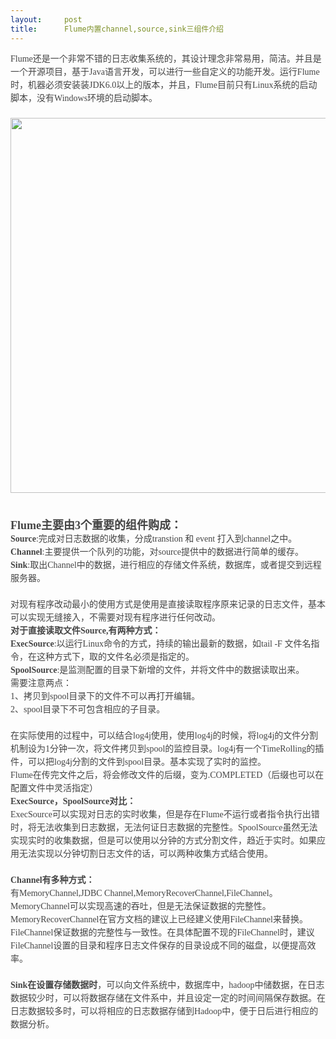 ```yaml
---
layout:     post
title:      Flume内置channel,source,sink三组件介绍
---
```

<div id="article_content" class="article_content clearfix csdn-tracking-statistics" data-pid="blog" data-mod="popu_307" data-dsm="post">
								            <link rel="stylesheet" href="https://csdnimg.cn/release/phoenix/template/css/ck_htmledit_views-f76675cdea.css">
						<div class="htmledit_views" id="content_views">
                
<div align="left" style="color:rgb(68,68,68);font-family:Tahoma, 'Microsoft Yahei', Simsun;font-size:14px;line-height:21px;">
Flume还是一个非常不错的日志收集系统的，其设计理念非常易用，简洁。并且是一个开源项目，基于Java语言开发，可以进行一些自定义的功能开发。运行Flume时，机器必须安装装JDK6.0以上的版本，并且，Flume目前只有Linux系统的启动脚本，没有Windows环境的启动脚本。  <br><div style="text-align:center;">       <img id="aimg_3583" src="http://www.aboutyun.com/data/attachment/forum/201404/17/024819j5n9opawy6cx5ryo.png" class="zoom" width="600" alt="">    </div>
</div>
<div align="left" style="color:rgb(68,68,68);font-family:Tahoma, 'Microsoft Yahei', Simsun;font-size:14px;line-height:21px;">
<br><span style="font-weight:700;"><span style="font-size:18px;">Flume主要由3个重要的组件购成：  </span></span></div>
<div align="left" style="color:rgb(68,68,68);font-family:Tahoma, 'Microsoft Yahei', Simsun;font-size:14px;line-height:21px;">
<span style="font-weight:700;">Source</span>:完成对日志数据的收集，分成transtion 和 event 打入到channel之中。  <br><span style="font-weight:700;">Channel</span>:主要提供一个队列的功能，对source提供中的数据进行简单的缓存。  <br><span style="font-weight:700;">Sink</span>:取出Channel中的数据，进行相应的存储文件系统，数据库，或者提交到远程服务器。  </div>
<div align="left" style="color:rgb(68,68,68);font-family:Tahoma, 'Microsoft Yahei', Simsun;font-size:14px;line-height:21px;">
<br>
对现有程序改动最小的使用方式是使用是直接读取程序原来记录的日志文件，基本可以实现无缝接入，不需要对现有程序进行任何改动。  <br></div>
<div align="left" style="color:rgb(68,68,68);font-family:Tahoma, 'Microsoft Yahei', Simsun;font-size:14px;line-height:21px;">
<span style="font-weight:700;">对于直接读取文件Source,有两种方式：  </span></div>
<div align="left" style="color:rgb(68,68,68);font-family:Tahoma, 'Microsoft Yahei', Simsun;font-size:14px;line-height:21px;">
<span style="font-weight:700;">ExecSource</span>:以运行Linux命令的方式，持续的输出最新的数据，如tail -F 文件名指令，在这种方式下，取的文件名必须是指定的。  <br><span style="font-weight:700;">SpoolSource</span>:是监测配置的目录下新增的文件，并将文件中的数据读取出来。</div>
<div align="left" style="color:rgb(68,68,68);font-family:Tahoma, 'Microsoft Yahei', Simsun;font-size:14px;line-height:21px;">
需要注意两点：</div>
<div align="left" style="color:rgb(68,68,68);font-family:Tahoma, 'Microsoft Yahei', Simsun;font-size:14px;line-height:21px;">
1、拷贝到spool目录下的文件不可以再打开编辑。</div>
<div align="left" style="color:rgb(68,68,68);font-family:Tahoma, 'Microsoft Yahei', Simsun;font-size:14px;line-height:21px;">
2、spool目录下不可包含相应的子目录。</div>
<br style="color:rgb(68,68,68);font-family:Tahoma, 'Microsoft Yahei', Simsun;font-size:14px;line-height:21px;"><div align="left" style="color:rgb(68,68,68);font-family:Tahoma, 'Microsoft Yahei', Simsun;font-size:14px;line-height:21px;">
在实际使用的过程中，可以结合log4j使用，使用log4j的时候，将log4j的文件分割机制设为1分钟一次，将文件拷贝到spool的监控目录。log4j有一个TimeRolling的插件，可以把log4j分割的文件到spool目录。基本实现了实时的监控。</div>
<div align="left" style="color:rgb(68,68,68);font-family:Tahoma, 'Microsoft Yahei', Simsun;font-size:14px;line-height:21px;">
Flume在传完文件之后，将会修改文件的后缀，变为.COMPLETED（后缀也可以在配置文件中灵活指定）  </div>
<div align="left" style="color:rgb(68,68,68);font-family:Tahoma, 'Microsoft Yahei', Simsun;font-size:14px;line-height:21px;">
<span style="font-weight:700;">ExecSource，SpoolSource对比：</span></div>
<div align="left" style="color:rgb(68,68,68);font-family:Tahoma, 'Microsoft Yahei', Simsun;font-size:14px;line-height:21px;">
ExecSource可以实现对日志的实时收集，但是存在Flume不运行或者指令执行出错时，将无法收集到日志数据，无法何证日志数据的完整性。SpoolSource虽然无法实现实时的收集数据，但是可以使用以分钟的方式分割文件，趋近于实时。如果应用无法实现以分钟切割日志文件的话，可以两种收集方式结合使用。</div>
<div align="left" style="color:rgb(68,68,68);font-family:Tahoma, 'Microsoft Yahei', Simsun;font-size:14px;line-height:21px;">
<br><span style="font-weight:700;">Channel有多种方式：</span></div>
<div align="left" style="color:rgb(68,68,68);font-family:Tahoma, 'Microsoft Yahei', Simsun;font-size:14px;line-height:21px;">
有MemoryChannel,JDBC Channel,MemoryRecoverChannel,FileChannel。MemoryChannel可以实现高速的吞吐，但是无法保证数据的完整性。MemoryRecoverChannel在官方文档的建议上已经建义使用FileChannel来替换。FileChannel保证数据的完整性与一致性。在具体配置不现的FileChannel时，建议FileChannel设置的目录和程序日志文件保存的目录设成不同的磁盘，以便提高效率。  </div>
<div align="left" style="color:rgb(68,68,68);font-family:Tahoma, 'Microsoft Yahei', Simsun;font-size:14px;line-height:21px;">
<br><span style="font-weight:700;">Sink在设置存储数据时</span>，可以向文件系统中，数据库中，hadoop中储数据，在日志数据较少时，可以将数据存储在文件系中，并且设定一定的时间间隔保存数据。在日志数据较多时，可以将相应的日志数据存储到Hadoop中，便于日后进行相应的数据分析。</div>
            </div>
                </div>